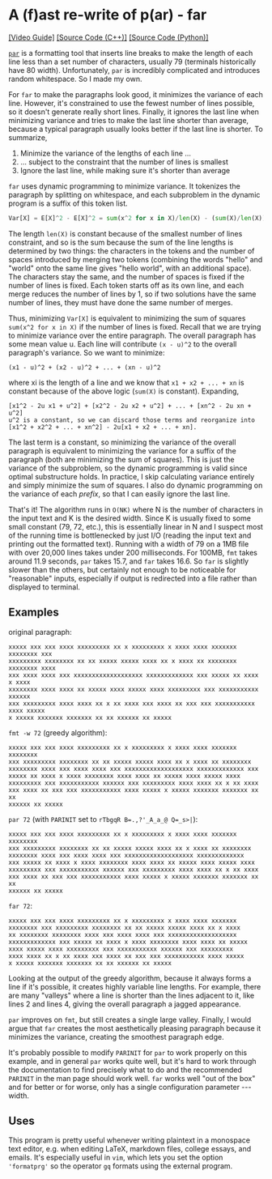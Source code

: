 # A (f)ast re-write of p(ar) - far

[[Video Guide]](https://youtu.be/H3Agto3ZSnk)
[[Source Code (C++)]](./far.cpp) [[Source Code (Python)]](./far.py)

[`par`](http://www.nicemice.net/par/) is a formatting tool that inserts line
breaks to make the length of each line less than a set number of characters,
usually 79 (terminals historically have 80 width). Unfortunately, `par` is
incredibly complicated and introduces random whitespace. So I made my own.

For `far` to make the paragraphs look good, it minimizes the variance of
each line. However, it's constrained to use the fewest number of lines
possible, so it doesn't generate really short lines. Finally, it ignores
the last line when minimizing variance and tries to make the last line
shorter than average, because a typical paragraph usually looks better
if the last line is shorter. To summarize,
1. Minimize the variance of the lengths of each line ...
2. ... subject to the constraint that the number of lines is smallest
3. Ignore the last line, while making sure it's shorter than average

`far` uses dynamic programming to minimize variance. It
tokenizes the paragraph by splitting on whitespace, and each
subproblem in the dynamic program is a suffix of this token list.
```python
Var[X] = E[X]^2 - E[X]^2 = sum(x^2 for x in X)/len(X) - (sum(X)/len(X))^2
```
The length `len(X)` is constant because of the smallest number of lines
constraint, and so is the sum because the sum of the line lengths is
determined by two things: the characters in the tokens and the number of
spaces introduced by merging two tokens (combining the words "hello" and
"world" onto the same line gives "hello world", with an additional space).
The characters stay the same, and the number of spaces is fixed if the
number of lines is fixed. Each token starts off as its own line, and each
merge reduces the number of lines by 1, so if two solutions have the same
number of lines, they must have done the same number of merges.

Thus, minimizing `Var[X]` is equivalent to minimizing the sum of squares
`sum(x^2 for x in X)` if the number of lines is fixed. Recall that we
are trying to minimize variance over the entire paragraph. The overall
paragraph has some mean value u. Each line will contribute `(x - u)^2`
to the overall paragraph's variance. So we want to minimize:
```
(x1 - u)^2 + (x2 - u)^2 + ... + (xn - u)^2
```
where xi is the length of a line and we know that `x1 + x2 + ... + xn` is
constant because of the above logic (`sum(X)` is constant). Expanding,
```
[x1^2 - 2u x1 + u^2] + [x2^2 - 2u x2 + u^2] + ... + [xn^2 - 2u xn + u^2]
u^2 is a constant, so we can discard those terms and reorganize into
[x1^2 + x2^2 + ... + xn^2] - 2u[x1 + x2 + ... + xn]. 
```
The last term is a constant, so minimizing the variance of the overall
paragraph is equivalent to minimizing the variance for a suffix of the
paragraph (both are minimizing the sum of squares). This is just the variance
of the subproblem, so the dynamic programming is valid since optimal
substructure holds. In practice, I skip calculating variance entirely and
simply minimize the sum of squares. I also do dynamic programming on the
variance of each _prefix_, so that I can easily ignore the last line.

That's it! The algorithm runs in `O(NK)` where N is the number of characters
in the input text and K is the desired width. Since K is usually fixed to
some small constant (79, 72, etc.), this is essentially linear in N and I
suspect most of the running time is bottlenecked by just I/O (reading the
input text and printing out the formatted text). Running with a width of
79 on a 1MB file with over 20,000 lines takes under 200 milliseconds. For
100MB, `fmt` takes around 11.9 seconds, `par` takes 15.7, and `far` takes
16.6. So `far` is slightly slower than the others, but certainly not enough
to be noticeable for "reasonable" inputs, especially if output is redirected
into a file rather than displayed to terminal.

## Examples

original paragraph:
```
xxxxx xxx xxx xxxx xxxxxxxxx xx x xxxxxxxxx x xxxx xxxx xxxxxxx xxxxxxxx xxx
xxxxxxxxx xxxxxxxx xx xx xxxxx xxxxx xxxx xx x xxxx xx xxxxxxxx xxxxxxxx xxxx
xxx xxxx xxxx xxx xxxxxxxxxxxxxxxxxxx xxxxxxxxxxxxx xxx xxxxx xx xxxx x xxxx
xxxxxxxx xxxx xxxx xx xxxxx xxxx xxxxx xxxx xxxxxxxxx xxx xxxxxxxxxxx xxxxxx
xxx xxxxxxxxx xxxx xxxx xx x xx xxxx xxx xxxx xx xxx xxx xxxxxxxxxxx xxxx xxxxx
x xxxxx xxxxxxx xxxxxxx xx xx xxxxxx xx xxxxx
```

`fmt -w 72` (greedy algorithm):
```
xxxxx xxx xxx xxxx xxxxxxxxx xx x xxxxxxxxx x xxxx xxxx xxxxxxx xxxxxxxx
xxx xxxxxxxxx xxxxxxxx xx xx xxxxx xxxxx xxxx xx x xxxx xx xxxxxxxx
xxxxxxxx xxxx xxx xxxx xxxx xxx xxxxxxxxxxxxxxxxxxx xxxxxxxxxxxxx xxx
xxxxx xx xxxx x xxxx xxxxxxxx xxxx xxxx xx xxxxx xxxx xxxxx xxxx
xxxxxxxxx xxx xxxxxxxxxxx xxxxxx xxx xxxxxxxxx xxxx xxxx xx x xx xxxx
xxx xxxx xx xxx xxx xxxxxxxxxxx xxxx xxxxx x xxxxx xxxxxxx xxxxxxx xx xx
xxxxxx xx xxxxx
```

`par 72` (with `PARINIT` set to `rTbgqR B=.,?'_A_a_@ Q=_s>|`):
```
xxxxx xxx xxx xxxx xxxxxxxxx xx x xxxxxxxxx x xxxx xxxx xxxxxxx xxxxxxxx
xxx xxxxxxxxx xxxxxxxx xx xx xxxxx xxxxx xxxx xx x xxxx xx xxxxxxxx
xxxxxxxx xxxx xxx xxxx xxxx xxx xxxxxxxxxxxxxxxxxxx xxxxxxxxxxxxx
xxx xxxxx xx xxxx x xxxx xxxxxxxx xxxx xxxx xx xxxxx xxxx xxxxx xxxx
xxxxxxxxx xxx xxxxxxxxxxx xxxxxx xxx xxxxxxxxx xxxx xxxx xx x xx xxxx
xxx xxxx xx xxx xxx xxxxxxxxxxx xxxx xxxxx x xxxxx xxxxxxx xxxxxxx xx xx
xxxxxx xx xxxxx
```

`far 72`:
```
xxxxx xxx xxx xxxx xxxxxxxxx xx x xxxxxxxxx x xxxx xxxx xxxxxxx
xxxxxxxx xxx xxxxxxxxx xxxxxxxx xx xx xxxxx xxxxx xxxx xx x xxxx
xx xxxxxxxx xxxxxxxx xxxx xxx xxxx xxxx xxx xxxxxxxxxxxxxxxxxxx
xxxxxxxxxxxxx xxx xxxxx xx xxxx x xxxx xxxxxxxx xxxx xxxx xx xxxxx
xxxx xxxxx xxxx xxxxxxxxx xxx xxxxxxxxxxx xxxxxx xxx xxxxxxxxx
xxxx xxxx xx x xx xxxx xxx xxxx xx xxx xxx xxxxxxxxxxx xxxx xxxxx
x xxxxx xxxxxxx xxxxxxx xx xx xxxxxx xx xxxxx
```

Looking at the output of the greedy algorithm, because it always forms a line
if it's possible, it creates highly variable line lengths. For example, there
are many "valleys" where a line is shorter than the lines adjacent to it, like
lines 2 and lines 4, giving the overall paragraph a jagged appearance.

`par` improves on `fmt`, but still creates a single large valley. Finally,
I would argue that `far` creates the most aesthetically pleasing paragraph
because it minimizes the variance, creating the smoothest paragraph edge.

It's probably possible to modify `PARINIT` for `par` to work properly on this
example, and in general `par` works quite well, but it's hard to work through
the documentation to find precisely what to do and the recommended `PARINIT`
in the man page should work well. `far` works well "out of the box" and for
better or for worse, only has a single configuration parameter --- width.

## Uses

This program is pretty useful whenever writing plaintext in a monospace text
editor, e.g. when editing LaTeX, markdown files, college essays, and emails.
It's especially useful in `vim`, which lets you set the option `'formatprg'`
so the operator `gq` formats using the external program.

